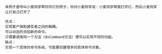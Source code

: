    本例子是呼叫小爱同学帮你开灯的例子，你对小爱同学说：小爱同学帮我打开灯，然后小爱同学让灯自己打开了

    优点：
    实现客户端和接受者之间的解耦。
    可以动态的添加新的命令。
    只需要调用同一个方法（doCommand方法）便可以实现不同的功能。
    缺点：
    实现一个具体的命令系统，可能要创建很多的具体命令对象。